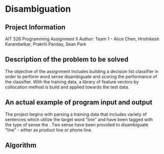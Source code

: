 # Disambiguation
## Project Information

AIT 526
Programming Assignment II
Author: Team 1 - Alice Chen, Hrishikesh Karambelkar, Prakriti Panday, Sean Park

## Description of the problem to be solved

The objective of the assignment includes building a decision list classifier in order to perform word sense disambiguate and scoring the performance of the classifier. With the training data, a library of feature vectors by collocation method is build and applied towards the test data.


## An actual example of program input and output

The project begins with parsing a training data that includes variety of sentences which utilize the target word "line" and have been tagged with the type of sense the . Two sense have been provided to disambiguate "line" - either as product line or phone line. 

## Algorithm 


